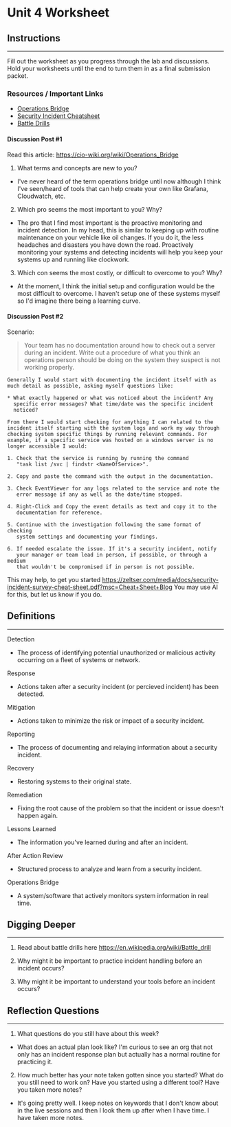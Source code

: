 # Unit 4 Worksheet

## Instructions

---

Fill out the worksheet as you progress through the lab and discussions.
Hold your worksheets until the end to turn them in as a final submission packet.

### Resources / Important Links

- [Operations Bridge](https://cio-wiki.org/wiki/Operations_Bridge)
- [Security Incident Cheatsheet](https://zeltser.com/media/docs/security-incident-survey-cheat-sheet.pdf?msc=Cheat+Sheet+Blog)
- [Battle Drills](https://en.wikipedia.org/wiki/Battle_drill)

#### Discussion Post #1

Read this article: <https://cio-wiki.org/wiki/Operations_Bridge>

1. What terms and concepts are new to you?
- I've never heard of the term operations bridge until now although I think I've seen/heard of tools that can help create your own like Grafana, Cloudwatch, etc.

2. Which pro seems the most important to you? Why?
- The pro that I find most important is the proactive monitoring and incident detection. In my head, this is similar to keeping up with routine maintenance on your vehicle like oil changes. If you do it, the less headaches and disasters you have down the road. Proactively monitoring your systems and detecting incidents will help you keep your systems up and running like clockwork.

3. Which con seems the most costly, or difficult to overcome to you? Why?
- At the moment, I think the initial setup and configuration would be the most difficult to overcome. I haven't setup one of these systems myself so I'd imagine there being a learning curve.

#### Discussion Post #2

Scenario:
> Your team has no documentation around how to check out a server during an incident.
> Write out a procedure of what you think an operations person should be doing on the
> system they suspect is not working properly.

```text
Generally I would start with documenting the incident itself with as
much detail as possible, asking myself questions like:

* What exactly happened or what was noticed about the incident? Any 
  specific error messages? What time/date was the specific incident 
  noticed?

From there I would start checking for anything I can related to the
incident itself starting with the system logs and work my way through
checking system specific things by running relevant commands. For
example, if a specific service was hosted on a windows server is no
longer accessible I would:

1. Check that the service is running by running the command
   "task list /svc | findstr <NameOfService>".

2. Copy and paste the command with the output in the documentation.

3. Check EventViewer for any logs related to the service and note the
   error message if any as well as the date/time stopped. 

4. Right-Click and Copy the event details as text and copy it to the
   documentation for reference.

5. Continue with the investigation following the same format of checking
   system settings and documenting your findings.

6. If needed escalate the issue. If it's a security incident, notify
   your manager or team lead in person, if possible, or through a medium 
   that wouldn't be compromised if in person is not possible.
```


This may help, to get you started <https://zeltser.com/media/docs/security-incident-survey-cheat-sheet.pdf?msc=Cheat+Sheet+Blog>
You may use AI for this, but let us know if you do.

## Definitions

---

Detection  
- The process of identifying potential unauthorized or malicious activity occurring on a fleet of systems or network.

Response  
- Actions taken after a security incident (or percieved incident) has been detected. 

Mitigation  
- Actions taken to minimize the risk or impact of a security incident.

Reporting  
- The process of documenting and relaying information about a security incident.

Recovery  
- Restoring systems to their original state.

Remediation  
- Fixing the root cause of the problem so that the incident or issue doesn't happen again.

Lessons Learned  
- The information you've learned during and after an incident.

After Action Review  
- Structured process to analyze and learn from a security incident.

Operations Bridge  
- A system/software that actively monitors system information in real time.

## Digging Deeper

---

1. Read about battle drills here <https://en.wikipedia.org/wiki/Battle_drill>

2. Why might it be important to practice incident handling before an incident occurs?

3. Why might it be important to understand your tools before an incident occurs?

## Reflection Questions

---

1. What questions do you still have about this week?
- What does an actual plan look like? I'm curious to see an org that not only has an incident response plan but actually has a normal routine for practicing it.

2. How much better has your note taken gotten since you started?
   What do you still need to work on? Have you started using a different tool?
   Have you taken more notes?
- It's going pretty well. I keep notes on keywords that I don't know about in the live sessions and then I look them up after when I have time. I have taken more notes.
